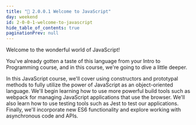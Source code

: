 ```yaml
---
title: "📓 2.0.0.1 Welcome to JavaScript"
day: weekend
id: 2-0-0-1-welcome-to-javascript
hide_table_of_contents: true
paginationPrev: null
---
```


Welcome to the wonderful world of JavaScript!

You've already gotten a taste of this language from your Intro to Programming course, and in this course, we're going to dive a little deeper.

In this JavaScript course, we'll cover using constructors and prototypal methods to fully utilize the power of JavaScript as an object-oriented language. We'll begin learning how to use more powerful build tools such as webpack for managing JavaScript applications that use the browser. We'll also learn how to use testing tools such as Jest to test our applications. Finally, we'll incorporate new ES6 functionality and explore working with asynchronous code and APIs.
